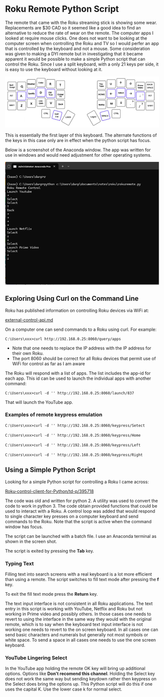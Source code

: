 # Roku Remote Python Script

The remote that came with the Roku streaming stick is showing some wear. Replacements are $30 CAD so it seemed like a good 
idea to find an alternative to reduce the rate of wear on the remote. The computer apps I looked at require mouse clicks. One does
not want to be looking at the computer screen when controlling the Roku and TV so I would perfer an app that is controlled by the keyboard and not a mouse.
Some consideration was given to making a DYI remote but in investigating that it became apparent it would be possible to make a simple Python script that 
can control the Roku. Since I use a split keyboard, with a only 21 keys per side, it is easy to use the keyboard without looking at it.

![](image/keys.png)

This is essentially the first layer of this keyboard. The alternate functions of the keys in this case only are in effect when the python script has focus.

Below is a screenshot of the Anaconda window. The app was written for use in windows and would need adjustment for other operating systems.

![](commandLine.png)

## Exploring Using Curl on the Command Line

Roku has published information on controlling Roku devices via WiFi at:

[external-control-api.md](https://developer.roku.com/en-ca/docs/developer-program/dev-tools/external-control-api.md)

On a computer one can send commands to a Roku using curl. For example:

````
C:\Users\xxx>curl http://192.168.0.25:8060/query/apps
````

* Note that one needs to replace the IP address with the IP address for their own Roku.
* The port 8060 should be correct for all Roku devices that permit use of WiFi for control as far as I am aware

The Roku will respond with a list of apps. The list includes the app-id for each app. This id can be used to 
launch the individual apps with another command:

````
C:\Users\xxx>curl -d '' http://192.168.0.25:8060/launch/837
````

That will launch the YouTube app.

### Examples of remote keypress emulation

~~~~
C:\Users\xxx>curl -d '' http://192.168.0.25:8060/keypress/Setect

C:\Users\xxx>curl -d '' http://192.168.0.25:8060/keypress/Home

C:\Users\xxx>curl -d '' http://192.168.0.25:8060/keypress/Left

C:\Users\xxx>curl -d '' http://192.168.0.25:8060/keypress/Right
~~~~

## Using a Simple Python Script

Looking for a simple Python script for controlling a Roku I came across:

[Roku-control-client-for-Python/td-p/395718](https://community.roku.com/t5/Roku-Developer-Program/Roku-control-client-for-Python/td-p/395718)

The code was old and written for python 2. A utility was used to convert the code to work in python 3.
The code obtain provided functions that could be used to interact with a Roku. A control loop was added that would
respond to single character key presses on a computer keyboard and send commands to the Roku. Note that the script 
is active when the command window has focus.

The script can be launched with a batch file. I use an Anaconda terminal as shown in the screen shot.

The script is exited by pressing the **Tab** key.

### Typing Text

Filling text into search screens with a real keyboard is a lot more efficient than using a remote. The script switches to fill text mode
after pressing the **f** key. 

To exit the fill text mode press the **Return** key.

The text input interface is not consistent in all Roku applications. The text entry in this script is working with YouTube, Netflix and Roku but not
working in Prime video and possibly others. In those cases one needs to revert to using the interface in the same way they would with the original remote, which 
is to say when the keyboard text input interface is not working one needs to revert to the on screen keyboard. In all cases one can send basic characters and numerals 
but generally not most symbols or white space. To send a space in all cases one needs to use the one screen keyboard.

### YouTube Lingering Select

In the YouTube app holding the remote OK key will bring up additional options. Options like **Don't recomend this channel**. 
Holding the Select key does not work the same way but sending keydown rather then keypress on the Select does bring the options up. This Python 
script will do this if one uses the capital K. Use the lower case k for normal select.
